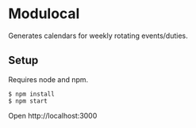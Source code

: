 # Modulocal

Generates calendars for weekly rotating events/duties.

## Setup

Requires node and npm.

    $ npm install
    $ npm start

Open http://localhost:3000
